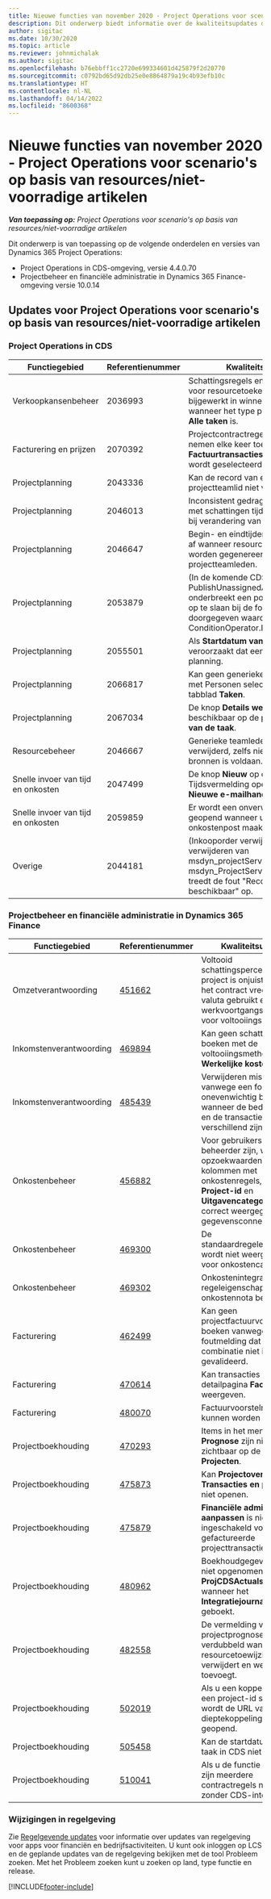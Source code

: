 ```yaml
---
title: Nieuwe functies van november 2020 - Project Operations voor scenario's op basis van resources/niet-voorradige artikelen
description: Dit onderwerp biedt informatie over de kwaliteitsupdates die beschikbaar zijn in de release van november 2020 van Project Operations voor scenario's op basis van resources/niet-voorradige artikelen.
author: sigitac
ms.date: 10/30/2020
ms.topic: article
ms.reviewer: johnmichalak
ms.author: sigitac
ms.openlocfilehash: b76ebbff1cc2720e699334601d425879f2d20770
ms.sourcegitcommit: c0792bd65d92db25e0e8864879a19c4b93efb10c
ms.translationtype: HT
ms.contentlocale: nl-NL
ms.lasthandoff: 04/14/2022
ms.locfileid: "8600368"
---
```

# <a name="whats-new-november-2020---project-operations-for-resourcenon-stocked-based-scenarios"></a>Nieuwe functies van november 2020 - Project Operations voor scenario's op basis van resources/niet-voorradige artikelen

_**Van toepassing op:** Project Operations voor scenario's op basis van resources/niet-voorradige artikelen_

Dit onderwerp is van toepassing op de volgende onderdelen en versies van Dynamics 365 Project Operations:

- Project Operations in CDS-omgeving, versie 4.4.0.70
- Projectbeheer en financiële administratie in Dynamics 365 Finance-omgeving versie 10.0.14

## <a name="updates-to-project-operations-for-resource-non-stocked-based-scenarios"></a>Updates voor Project Operations voor scenario's op basis van resources/niet-voorradige artikelen

### <a name="project-operations-on-cds"></a>Project Operations in CDS

| Functiegebied                 | Referentienummer | Kwaliteitsupdate                                                                                                                                                                    |
|------------------------------|------------------|-----------------------------------------------------------------------------------------------------------------------------------------------------------------------------------|
| Verkoopkansenbeheer       | 2036993          | Schattingsregels en contractregels voor resourcetoekenningen worden bijgewerkt in winnende prijsopgaven wanneer het type prijsopgaveregel **Alle taken** is.                                                 |
| Facturering en prijzen          | 2070392          | Projectcontractregels op de factuur nemen elke keer toe als **Factuurtransacties vernieuwen** wordt geselecteerd.                                                                         |
| Projectplanning             | 2043336          | Kan de record van een projectteamlid niet verwijderen.                                                                                                                                  |
| Projectplanning             | 2046013          | Inconsistent gedrag voor kolommen met schattingen tijdens laden versus bij verandering van type tijdfase.                                                                                   |
| Projectplanning             | 2046647          | Begin- en eindtijden wijken een uur af wanneer resourcevereisten worden gegenereerd door projectteamleden.                                                                      |
| Projectplanning             | 2053879          | (In de komende CDS-uitrol) PublishUnassignedAssignments onderbreekt een poging om een taak op te slaan bij de fout "De doorgegeven waarde voor ConditionOperator.In is leeg".                       |
| Projectplanning             | 2055501          | Als **Startdatum van project** leeg is, veroorzaakt dat een fout in de planning.                                                                                                      |
| Projectplanning             | 2066817          | Kan geen generieke resource maken met Personen selecteren in het tabblad **Taken**.                                                                                                   |
| Projectplanning             | 2067034          | De knop **Details weergeven** is niet beschikbaar op de pagina **Details van de taak**.                                                                                                       |
| Resourcebeheer          | 2046667          | Generieke teamleden worden niet verwijderd, zelfs niet nadat aan alle bronnen is voldaan.                                                                                                    |
| Snelle invoer van tijd en onkosten | 2047499          | De knop **Nieuw** op de pagina Tijdsvermelding opent de pagina **Nieuwe e-mailhandtekening**.                                                                                               |
| Snelle invoer van tijd en onkosten | 2059859          | Er wordt een onverwachte pop-up geopend wanneer u een onkostenpost maakt.                                                                                                                         |
| Overige                        | 2044181          | (Inkooporder verwijderen) Bij het verwijderen van msdyn_projectServiceCore_Patch en msdyn_ProjectServiceCore_solutions treedt de fout "Record is niet beschikbaar" op.  |

### <a name="project-management-and-accounting-in-dynamics-365-finance"></a>Projectbeheer en financiële administratie in Dynamics 365 Finance

| Functiegebied        | Referentienummer | Kwaliteitsupdate                                                                                                                                                            |
|---------------------|------------------|---------------------------------------------------------------------------------------------------------------------------------------------------------------------------|
| Omzetverantwoording | [451662](https://fix.lcs.dynamics.com/Issue/Details/?bugId=451662)           | Voltooid schattingspercentage voor project is onjuist wanneer het contract vreemde valuta gebruikt en werkvoortgangspercentage voor voltooiingsmethode.                     |
| Inkomstenverantwoording | [469894](https://fix.lcs.dynamics.com/Issue/Details/?bugId=469894)           | Kan geen schattingen boeken met de voltooiingsmethode **Werkelijke kosten**.                                                                                                    |
| Inkomstenverantwoording | [485439](https://fix.lcs.dynamics.com/Issue/Details/?bugId=485439)           | Verwijderen mislukt vanwege een fout in een onevenwichtig boekstuk wanneer de bedrijfsvaluta en de transactievaluta verschillend zijn.                                              |
| Onkostenbeheer  | [456882](https://fix.lcs.dynamics.com/Issue/Details/?bugId=456822)           | Voor gebruikers die geen beheerder zijn, worden de opzoekwaarden voor kolommen met onkostenregels, zoals **Project-id** en **Uitgavencategorie**, niet correct weergegeven in het gegevensconnectorframe. |
| Onkostenbeheer  | [469300](https://fix.lcs.dynamics.com/Issue/Details/?bugId=469300)           | De standaardregeleigenschap wordt niet weergegeven voor onkostencategorieën.                                                                                                         |
| Onkostenbeheer  | [469302](https://fix.lcs.dynamics.com/Issue/Details/?bugId=469302)           | Onkostenintegratie moet de regeleigenschap uit de onkostennota bevatten.                                                                                             |
| Facturering           | [462499](https://fix.lcs.dynamics.com/Issue/Details/?bugId=462499)           | Kan geen projectfactuurvoorstellen boeken vanwege de foutmelding dat de FD-combinatie niet is gevalideerd.                                                    |
| Facturering           | [470614](https://fix.lcs.dynamics.com/Issue/Details/?bugId=470614)           | Kan transacties van de detailpagina **Factuur** niet weergeven.                                                                                                              |
| Facturering           | [480070](https://fix.lcs.dynamics.com/Issue/Details/?bugId=480070)           | Factuurvoorstelregels kunnen worden verwijderd.                                                                                                                                  |
| Projectboekhouding  | [470293](https://fix.lcs.dynamics.com/Issue/Details/?bugId=470293)           | Items in het menu **Prognose** zijn niet zichtbaar op de lijstpagina **Projecten**.                                                                                                   |
| Projectboekhouding  | [475873](https://fix.lcs.dynamics.com/Issue/Details/?bugId=475873)           | Kan **Projectoverzicht**   > **Transacties en prognose** niet openen.                                                                                                       |
| Projectboekhouding  | [475879](https://fix.lcs.dynamics.com/Issue/Details/?bugId=475879)           | **Financiële administratie aanpassen** is niet ingeschakeld voor gefactureerde projecttransacties.                                                                                                  |
| Projectboekhouding  | [480962](https://fix.lcs.dynamics.com/Issue/Details/?bugId=480962)           | Boekhoudgegevens zijn niet opgenomen in de tabel **ProjCDSActualsImport** wanneer het **Integratiejournaal** wordt geboekt.                                                  |
| Projectboekhouding  | [482558](https://fix.lcs.dynamics.com/Issue/Details/?bugId=482558)           | De vermelding voor de projectprognose wordt verdubbeld wanneer u een resourcetoewijzing verwijdert en weer toevoegt.                                                                            |
| Projectboekhouding  | [502019](https://fix.lcs.dynamics.com/Issue/Details/?bugId=502019)           | Als u een koppeling met een project-id selecteert, wordt de URL van de CDS-dieptekoppeling niet geopend.                                                                                                         |
| Projectboekhouding  | [505458](https://fix.lcs.dynamics.com/Issue/Details/?bugId=505458)           | Kan de startdatum van een taak in CDS niet bijwerken.                                                                                                                           |
| Projectboekhouding  | [510041](https://fix.lcs.dynamics.com/Issue/Details/?bugId=510041)           | Als u de functie inschakelt, zijn meerdere contractregels niet mogelijk zonder CDS-integratie.                                                                                   |

### <a name="regulatory-updates"></a>Wijzigingen in regelgeving
Zie [Regelgevende updates](/dynamics365/finance/localizations/regulatory-updates) voor informatie over updates van regelgeving voor apps voor financiën en bedrijfsactiviteiten. U kunt ook inloggen op LCS en de geplande updates van de regelgeving bekijken met de tool Probleem zoeken. Met het Probleem zoeken kunt u zoeken op land, type functie en release.


[!INCLUDE[footer-include](../includes/footer-banner.md)]